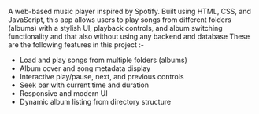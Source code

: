 A web-based music player inspired by Spotify. Built using HTML, CSS, and JavaScript, this app allows users to play songs from different folders (albums) with a stylish UI, playback controls, and album switching functionality and that also without using any backend and database 
These are the following features in this project :-
- Load and play songs from multiple folders (albums)
- Album cover and song metadata display
- Interactive play/pause, next, and previous controls
- Seek bar with current time and duration
- Responsive and modern UI
- Dynamic album listing from directory structure
